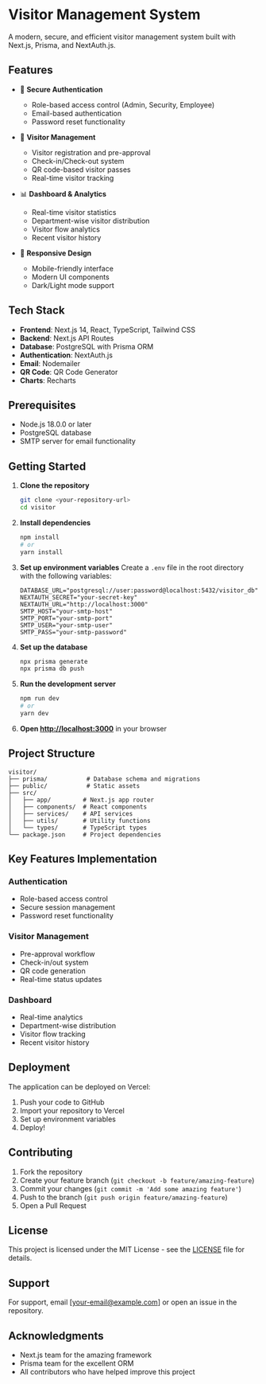 # Visitor Management System

A modern, secure, and efficient visitor management system built with Next.js, Prisma, and NextAuth.js.

## Features

- 🔐 **Secure Authentication**
  - Role-based access control (Admin, Security, Employee)
  - Email-based authentication
  - Password reset functionality

- 👥 **Visitor Management**
  - Visitor registration and pre-approval
  - Check-in/Check-out system
  - QR code-based visitor passes
  - Real-time visitor tracking

- 📊 **Dashboard & Analytics**
  - Real-time visitor statistics
  - Department-wise visitor distribution
  - Visitor flow analytics
  - Recent visitor history

- 📱 **Responsive Design**
  - Mobile-friendly interface
  - Modern UI components
  - Dark/Light mode support

## Tech Stack

- **Frontend**: Next.js 14, React, TypeScript, Tailwind CSS
- **Backend**: Next.js API Routes
- **Database**: PostgreSQL with Prisma ORM
- **Authentication**: NextAuth.js
- **Email**: Nodemailer
- **QR Code**: QR Code Generator
- **Charts**: Recharts

## Prerequisites

- Node.js 18.0.0 or later
- PostgreSQL database
- SMTP server for email functionality

## Getting Started

1. **Clone the repository**
   ```bash
   git clone <your-repository-url>
   cd visitor
   ```

2. **Install dependencies**
   ```bash
   npm install
   # or
   yarn install
   ```

3. **Set up environment variables**
   Create a `.env` file in the root directory with the following variables:
   ```env
   DATABASE_URL="postgresql://user:password@localhost:5432/visitor_db"
   NEXTAUTH_SECRET="your-secret-key"
   NEXTAUTH_URL="http://localhost:3000"
   SMTP_HOST="your-smtp-host"
   SMTP_PORT="your-smtp-port"
   SMTP_USER="your-smtp-user"
   SMTP_PASS="your-smtp-password"
   ```

4. **Set up the database**
   ```bash
   npx prisma generate
   npx prisma db push
   ```

5. **Run the development server**
   ```bash
   npm run dev
   # or
   yarn dev
   ```

6. **Open [http://localhost:3000](http://localhost:3000)** in your browser

## Project Structure

```
visitor/
├── prisma/           # Database schema and migrations
├── public/           # Static assets
├── src/
│   ├── app/         # Next.js app router
│   ├── components/  # React components
│   ├── services/    # API services
│   ├── utils/       # Utility functions
│   └── types/       # TypeScript types
└── package.json     # Project dependencies
```

## Key Features Implementation

### Authentication
- Role-based access control
- Secure session management
- Password reset functionality

### Visitor Management
- Pre-approval workflow
- Check-in/out system
- QR code generation
- Real-time status updates

### Dashboard
- Real-time analytics
- Department-wise distribution
- Visitor flow tracking
- Recent visitor history

## Deployment

The application can be deployed on Vercel:

1. Push your code to GitHub
2. Import your repository to Vercel
3. Set up environment variables
4. Deploy!

## Contributing

1. Fork the repository
2. Create your feature branch (`git checkout -b feature/amazing-feature`)
3. Commit your changes (`git commit -m 'Add some amazing feature'`)
4. Push to the branch (`git push origin feature/amazing-feature`)
5. Open a Pull Request

## License

This project is licensed under the MIT License - see the [LICENSE](LICENSE) file for details.

## Support

For support, email [your-email@example.com] or open an issue in the repository.

## Acknowledgments

- Next.js team for the amazing framework
- Prisma team for the excellent ORM
- All contributors who have helped improve this project
